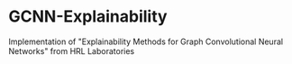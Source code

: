 # GCNN-Explainability
Implementation of "Explainability Methods for Graph Convolutional Neural Networks" from HRL Laboratories

